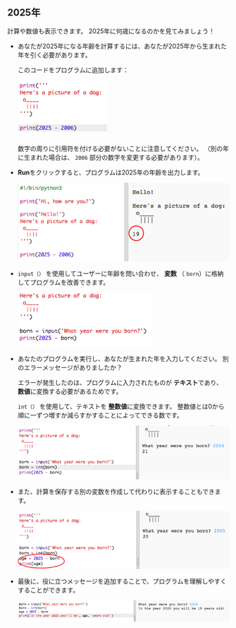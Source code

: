 ## 2025年

計算や数値も表示できます。 2025年に何歳になるのかを見てみましょう！

+ あなたが2025年になる年齢を計算するには、あなたが2025年から生まれた年を引く必要があります。
    
    このコードをプログラムに追加します：
    
    ![スクリーンショット](images/me-calc.png)
    
    数字の周りに引用符を付ける必要がないことに注意してください。 （別の年に生まれた場合は、 `2006` 部分の数字を変更する必要があります）。

+ **Run**をクリックすると、プログラムは2025年の年齢を出力します。
    
    ![スクリーンショット](images/me-calc-run.png)

+ `input（）` を使用してユーザーに年齢を問い合わせ、 **変数** （ `born`）に格納してプログラムを改善できます。
    
    ![スクリーンショット](images/me-input.png)

+ あなたのプログラムを実行し、あなたが生まれた年を入力してください。 別のエラーメッセージがありましたか？
    
    エラーが発生したのは、プログラムに入力されたものが **テキスト**であり、 **数値**に変換する必要があるためです。
    
    `int（）` を使用して、テキストを **整数値**に変換できます。 整数値とは0から順に一ずつ増すか減らすかすることによってできる数です。
    
    ![スクリーンショット](images/me-input-test.png)

+ また、計算を保存する別の変数を作成して代わりに表示することもできます。
    
    ![スクリーンショット](images/me-result-variable.png)

+ 最後に、役に立つメッセージを追加することで、プログラムを理解しやすくすることができます。
    
    ![スクリーンショット](images/me-message.png)